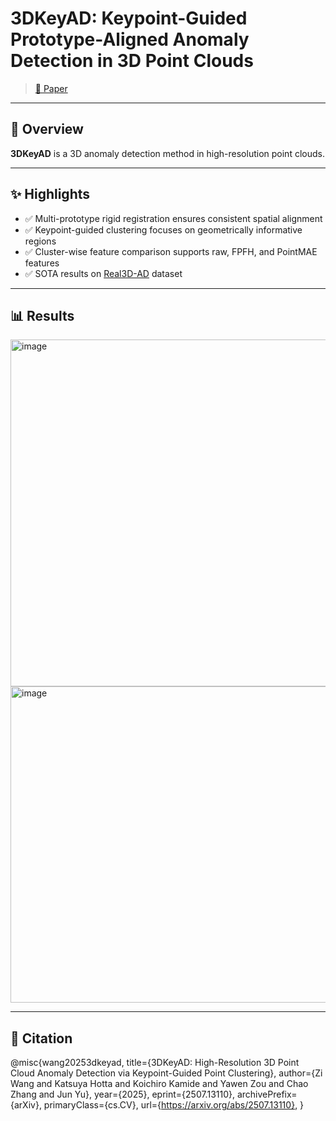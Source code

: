 # 3DKeyAD: Keypoint-Guided Prototype-Aligned Anomaly Detection in 3D Point Clouds
> [📄 Paper](https://arxiv.org/abs/2507.13110)  
---

## 📌 Overview

**3DKeyAD** is a 3D anomaly detection method in high-resolution point clouds.

---

## ✨ Highlights

- ✅ Multi-prototype rigid registration ensures consistent spatial alignment
- ✅ Keypoint-guided clustering focuses on geometrically informative regions
- ✅ Cluster-wise feature comparison supports raw, FPFH, and PointMAE features
- ✅ SOTA results on [Real3D-AD](https://github.com/M-3LAB/Real3D-AD) dataset

---
## 📊 Results
<img width="1062" height="555" alt="image" src="https://github.com/user-attachments/assets/eb5cf97c-1d1e-46ff-931b-1d2546443947" />
<img width="1068" height="506" alt="image" src="https://github.com/user-attachments/assets/11479ded-5b68-4c3a-b239-66e194a9c82f" />

---
## 📖 Citation
@misc{wang20253dkeyad,
      title={3DKeyAD: High-Resolution 3D Point Cloud Anomaly Detection via Keypoint-Guided Point Clustering}, 
      author={Zi Wang and Katsuya Hotta and Koichiro Kamide and Yawen Zou and Chao Zhang and Jun Yu},
      year={2025},
      eprint={2507.13110},
      archivePrefix={arXiv},
      primaryClass={cs.CV},
      url={https://arxiv.org/abs/2507.13110}, 
}
